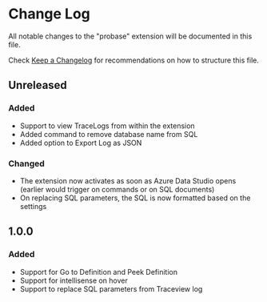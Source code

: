 # Change Log
All notable changes to the "probase" extension will be documented in this file.

Check [Keep a Changelog](http://keepachangelog.com/) for recommendations on how to structure this file.

## Unreleased
### Added 
- Support to view TraceLogs from within the extension
- Added command to remove database name from SQL
- Added option to Export Log as JSON

### Changed
- The extension now activates as soon as Azure Data Studio opens (earlier would trigger on commands or on SQL documents)
- On replacing SQL parameters, the SQL is now formatted based on the settings

## 1.0.0
### Added
- Support for Go to Definition and Peek Definition
- Support for intellisense on hover
- Support to replace SQL parameters from Traceview log